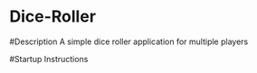 # Dice-Roller

#Description
A simple dice roller application for multiple players

#Startup Instructions
